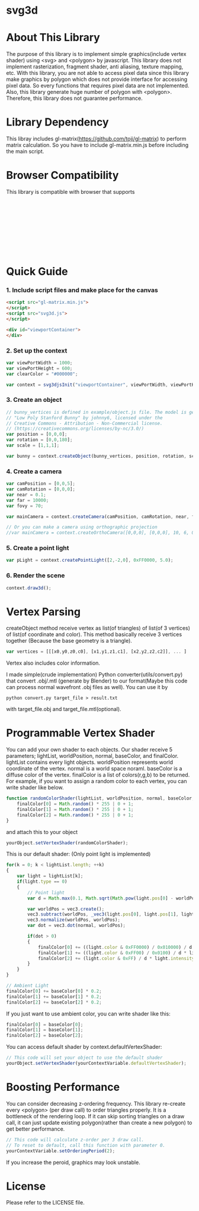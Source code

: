 # svg3d

# About This Library
The purpose of this library is to implement simple graphics(include vertex shader) using &lt;svg&gt; and &lt;polygon&gt; by javascript. This library does not implement rasterization, fragment shader, anti aliasing, texture mapping, etc. With this library, you are not able to access pixel data since this library make graphics by polygon which does not provide interface for accessing pixel data. So every functions that requires pixel data are not implemented. Also, this library generate huge number of polygon with &lt;polygon&gt;. Therefore, this library does not guarantee performance.

# Library Dependency
This libray includes gl-matrix(https://github.com/toji/gl-matrix) to perform matrix calculation. So you have to include gl-matrix.min.js before including the main script.

# Browser Compatibility
This library is compatible with browser that supports <svg> tag. Tested on IE11, Chrome67, Edge41

# Quick Guide

### 1. Include script files and make place for the canvas
``` HTML
<script src="gl-matrix.min.js">
</script>
<script src="svg3d.js">
</script>

<div id="viewportContainer">
</div>
```
### 2. Set up the context
``` javascript
var viewPortWidth = 1000;
var viewPortHeight = 600;
var clearColor = "#000000";

var context = svg3djsInit("viewportContainer", viewPortWidth, viewPortHeight, clearColor);
```
### 3. Create an object
``` javascript
// bunny_vertices is defined in example/object.js file. The model is generated based on
// "Low Poly Stanford Bunny" by johnny6, licensed under the
// Creative Commons - Attribution - Non-Commercial license.
// (https://creativecommons.org/licenses/by-nc/3.0/)
var position = [0,0,0];
var rotation = [0,0,180];
var scale = [1,1,1];

var bunny = context.createObject(bunny_vertices, position, rotation, scale);
```
### 4. Create a camera
``` javascript
var camPosition = [0,0,5];
var camRotation = [0,0,0];
var near = 0.1;
var far = 10000;
var fovy = 70;

var mainCamera = context.createCamera(camPosition, camRotation, near, far, viewPortWidth / viewPortHeight, fovy);

// Or you can make a camera using orthographic projection 
//var mainCamera = context.createOrthoCamera([0,0,0], [0,0,0], 10, 6, 0.1, 10000);
```
### 5. Create a point light
``` javascript
var pLight = context.createPointLight([2,-2,0], 0xFF0000, 5.0);
```
### 6. Render the scene
``` javascript
context.draw3d();
```

# Vertex Parsing
createObject method receive vertex as list(of triangles) of list(of 3 vertices) of list(of coordinate and color). This method basically receive 3 vertices together (Because the base geometry is a triangle).
``` javascript
var vertices = [[[x0,y0,z0,c0], [x1,y1,z1,c1], [x2,y2,z2,c2]], ... ]
```
Vertex also includes color information.

I made simple(crude implementation) Python converter(utils/convert.py) that convert .obj/.mtl (generate by Blender) to our format(Maybe this code can process normal wavefront .obj files as well). You can use it by
```
python convert.py target_file > result.txt
```
with target_file.obj and target_file.mtl(optional).

# Programmable Vertex Shader
You can add your own shader to each objects. Our shader receive 5 parameters; lightList, worldPosition, normal, baseColor, and finalColor. lightList contains every light objects. worldPosition represents world coordinate of the vertex. normal is a world space noraml. baseColor is a diffuse color of the vertex. finalColor is a list of colors(r,g,b) to be returned.
For example, if you want to assign a random color to each vertex, you can write shader like below.
``` javascript
function randomColorShader(lightList, worldPosition, normal, baseColor, finalColor){
	finalColor[0] = Math.random() * 255 | 0 + 1;
	finalColor[1] = Math.random() * 255 | 0 + 1;
	finalColor[2] = Math.random() * 255 | 0 + 1;
}
```
and attach this to your object
``` javascript
yourObject.setVertexShader(randomColorShader);
```

This is our default shader: (Only point light is implemented)
``` javascript
for(k = 0; k < lightList.length; ++k)
{
	var light = lightList[k];
	if(light.type == 0)
	{
		// Point light
		var d = Math.max(0.1, Math.sqrt(Math.pow(light.pos[0] - worldPosition[0], 2) + Math.pow(light.pos[1] - worldPosition[1], 2) + Math.pow(light.pos[2] - worldPosition[2], 2)));

		var worldPos = vec3.create();
		vec3.subtract(worldPos, _vec3(light.pos[0], light.pos[1], light.pos[2]), worldPosition);
		vec3.normalize(worldPos, worldPos);
		var dot = vec3.dot(normal, worldPos);

		if(dot > 0)
		{
			finalColor[0] += ((light.color & 0xFF0000) / 0x010000) / d * light.intensity * dot * 10;
			finalColor[1] += ((light.color & 0xFF00) / 0x0100) / d * light.intensity * dot * 10;
			finalColor[2] += (light.color & 0xFF) / d * light.intensity * dot * 10;
		}
	}
}

// Ambient Light
finalColor[0] += baseColor[0] * 0.2;
finalColor[1] += baseColor[1] * 0.2;
finalColor[2] += baseColor[2] * 0.2;
```
If you just want to use ambient color, you can write shader like this:
``` javascript
finalColor[0] = baseColor[0];
finalColor[1] = baseColor[1];
finalColor[2] = baseColor[2];
```

You can access default shader by context.defaultVertexShader:
``` javascript
// This code will set your object to use the default shader
yourObject.setVertexShader(yourContextVariable.defaultVertexShader);
```

# Boosting Performance
You can consider decreasing z-ordering frequency. This library re-create every &lt;polygon&gt; (per draw call) to order triangles properly. It is a bottleneck of the rendering loop. If it can skip sorting triangles on a draw call, it can just update existing polygon(rather than create a new polygon) to get better performance.
```javascript
// This code will calculate z-order per 3 draw call.
// To reset to default, call this function with parameter 0.
yourContextVariable.setOrderingPeriod(2);
```
If you increase the peroid, graphics may look unstable.

# License
Please refer to the LICENSE file.
